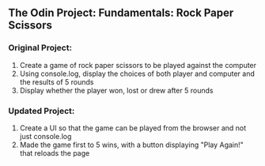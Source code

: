 ## The Odin Project: Fundamentals: Rock Paper Scissors 

### Original Project:

1. Create a game of rock paper scissors to be played against the computer
2. Using console.log, display the choices of both player and computer and the results of 5 rounds 
3. Display whether the player won, lost or drew after 5 rounds

### Updated Project:

1. Create a UI so that the game can be played from the browser and not just console.log
2. Made the game first to 5 wins, with a button displaying "Play Again!" that reloads the page
